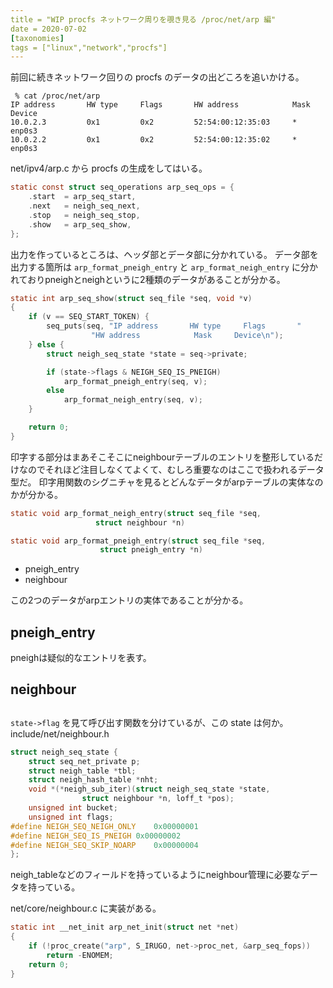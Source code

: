 ```yaml
---
title = "WIP procfs ネットワーク周りを覗き見る /proc/net/arp 編"
date = 2020-07-02
[taxonomies]
tags = ["linux","network","procfs"]
---
```


前回に続きネットワーク回りの procfs のデータの出どころを追いかける。

```
 % cat /proc/net/arp
IP address       HW type     Flags       HW address            Mask     Device
10.0.2.3         0x1         0x2         52:54:00:12:35:03     *        enp0s3
10.0.2.2         0x1         0x2         52:54:00:12:35:02     *        enp0s3
```

net/ipv4/arp.c から procfs の生成をしてはいる。

```c
static const struct seq_operations arp_seq_ops = {
    .start  = arp_seq_start,
    .next   = neigh_seq_next,
    .stop   = neigh_seq_stop,
    .show   = arp_seq_show,
};
```

出力を作っているところは、ヘッダ部とデータ部に分かれている。
データ部を出力する箇所は `arp_format_pneigh_entry` と `arp_format_neigh_entry`
に分かれておりpneighとneighというに2種類のデータがあることが分かる。
```c
static int arp_seq_show(struct seq_file *seq, void *v)
{
    if (v == SEQ_START_TOKEN) {
        seq_puts(seq, "IP address       HW type     Flags       "
                  "HW address            Mask     Device\n");
    } else {
        struct neigh_seq_state *state = seq->private;

        if (state->flags & NEIGH_SEQ_IS_PNEIGH)
            arp_format_pneigh_entry(seq, v);
        else
            arp_format_neigh_entry(seq, v);
    }

    return 0;
}
```

印字する部分はまあそこそこにneighbourテーブルのエントリを整形しているだけなのでそれほど注目しなくてよくて、むしろ重要なのはここで扱われるデータ型だ。
印字用関数のシグニチャを見るとどんなデータがarpテーブルの実体なのかが分かる。
```c
static void arp_format_neigh_entry(struct seq_file *seq,
                   struct neighbour *n)
```

```c
static void arp_format_pneigh_entry(struct seq_file *seq,
                    struct pneigh_entry *n)
```

* pneigh_entry
* neighbour

この2つのデータがarpエントリの実体であることが分かる。

## pneigh_entry

pneighは疑似的なエントリを表す。

## neighbour

## 

`state->flag` を見て呼び出す関数を分けているが、この state は何か。
include/net/neighbour.h
```c
struct neigh_seq_state {
    struct seq_net_private p;
    struct neigh_table *tbl;
    struct neigh_hash_table *nht;
    void *(*neigh_sub_iter)(struct neigh_seq_state *state,
                struct neighbour *n, loff_t *pos);
    unsigned int bucket;
    unsigned int flags;
#define NEIGH_SEQ_NEIGH_ONLY    0x00000001
#define NEIGH_SEQ_IS_PNEIGH 0x00000002
#define NEIGH_SEQ_SKIP_NOARP    0x00000004
};
```

neigh_tableなどのフィールドを持っているようにneighbour管理に必要なデータを持っている。


net/core/neighbour.c に実装がある。


```c
static int __net_init arp_net_init(struct net *net)
{
    if (!proc_create("arp", S_IRUGO, net->proc_net, &arp_seq_fops))
        return -ENOMEM;
    return 0;
}
```